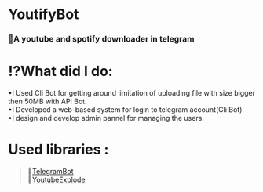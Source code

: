 # YoutifyBot
### 🤖A youtube and spotify downloader in telegram

# ⁉️What did I do:
•I Used Cli Bot for getting around limitation of uploading file with size bigger then 50MB with
API Bot. <br/>
•I Developed a web-based system for login to telegram account(Cli Bot). <br/>
•I design and develop admin pannel for managing the users. <br/>
# Used libraries :
>🔗[TelegramBot](https://github.com/TelegramBots/Telegram.Bot) <br/>
>🔗[YoutubeExplode](https://github.com/Tyrrrz/YoutubeExplode) <br/>
